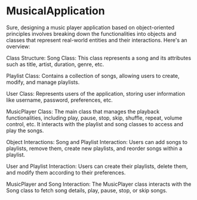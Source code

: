 # MusicalApplication
Sure, designing a music player application based on object-oriented principles involves breaking down the functionalities into objects and classes that represent real-world entities and their interactions. Here's an overview:

Class Structure:
Song Class: This class represents a song and its attributes such as title, artist, duration, genre, etc.

Playlist Class: Contains a collection of songs, allowing users to create, modify, and manage playlists.

User Class: Represents users of the application, storing user information like username, password, preferences, etc.

MusicPlayer Class: The main class that manages the playback functionalities, including play, pause, stop, skip, shuffle, repeat, volume control, etc. It interacts with the playlist and song classes to access and play the songs.

Object Interactions:
Song and Playlist Interaction: Users can add songs to playlists, remove them, create new playlists, and reorder songs within a playlist.

User and Playlist Interaction: Users can create their playlists, delete them, and modify them according to their preferences.

MusicPlayer and Song Interaction: The MusicPlayer class interacts with the Song class to fetch song details, play, pause, stop, or skip songs.
